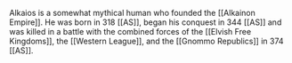 Alkaios is a somewhat mythical human who founded the [[Alkainon Empire]]. He was born in 318 [[AS]], began his conquest in 344 [[AS]] and was killed in a battle with the combined forces of the [[Elvish Free Kingdoms]], the [[Western League]], and the [[Gnommo Republics]] in 374 [[AS]].